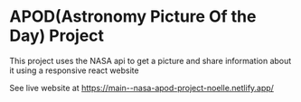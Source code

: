 # APOD(Astronomy Picture Of the Day) Project
This project uses the NASA api to get a picture and share information about it using a responsive react website

See live website at https://main--nasa-apod-project-noelle.netlify.app/
